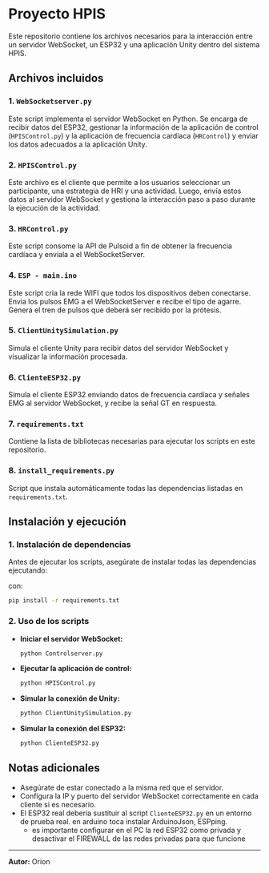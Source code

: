 # Proyecto HPIS

Este repositorio contiene los archivos necesarios para la interacción entre un servidor WebSocket, un ESP32 y una aplicación Unity dentro del sistema HPIS.

## Archivos incluidos

### 1. `WebSocketserver.py`

Este script implementa el servidor WebSocket en Python. Se encarga de recibir datos del ESP32, gestionar la información de la aplicación de control (`HPISControl.py`) y la aplicación de frecuencia cardíaca (`HRControl`) y enviar los datos adecuados a la aplicación Unity.

### 2. `HPISControl.py`

Este archivo es el cliente que permite a los usuarios seleccionar un participante, una estrategia de HRI y una actividad. Luego, envía estos datos al servidor WebSocket y gestiona la interacción paso a paso durante la ejecución de la actividad.

### 3. `HRControl.py`

Este script consome la API de Pulsoid a fin de obtener la frecuencia cardíaca y envíala a el WebSocketServer.

### 4. `ESP - main.ino`

Este script cria la rede WIFI que todos los dispositivos deben conectarse. Envia los pulsos EMG a el WebSocketServer e recibe el tipo de agarre. Genera el tren de pulsos que deberá ser recibido por la prótesis.

### 5. `ClientUnitySimulation.py`

Simula el cliente Unity para recibir datos del servidor WebSocket y visualizar la información procesada.

### 6. `ClienteESP32.py`

Simula el cliente ESP32 enviando datos de frecuencia cardíaca y señales EMG al servidor WebSocket, y recibe la señal GT en respuesta.

### 7. `requirements.txt`

Contiene la lista de bibliotecas necesarias para ejecutar los scripts en este repositorio.

### 8. `install_requirements.py`

Script que instala automáticamente todas las dependencias listadas en `requirements.txt`.

## Instalación y ejecución

### 1. Instalación de dependencias

Antes de ejecutar los scripts, asegúrate de instalar todas las dependencias ejecutando:

con:

```bash
pip install -r requirements.txt
```

### 2. Uso de los scripts

- **Iniciar el servidor WebSocket:**
  ```bash
  python Controlserver.py
  ```
- **Ejecutar la aplicación de control:**
  ```bash
  python HPISControl.py
  ```
- **Simular la conexión de Unity:**
  ```bash
  python ClientUnitySimulation.py
  ```
- **Simular la conexión del ESP32:**
  ```bash
  python ClienteESP32.py
  ```

## Notas adicionales

- Asegúrate de estar conectado a la misma red que el servidor.
- Configura la IP y puerto del servidor WebSocket correctamente en cada cliente si es necesario.
- El ESP32 real debería sustituir al script `ClienteESP32.py` en un entorno de prueba real.
  en arduino toca instalar ArduinoJson, ESPping.
  - es importante configurar en el PC la red ESP32 como privada y desactivar el FIREWALL de las redes privadas para que funcione

---

**Autor:** Orion
